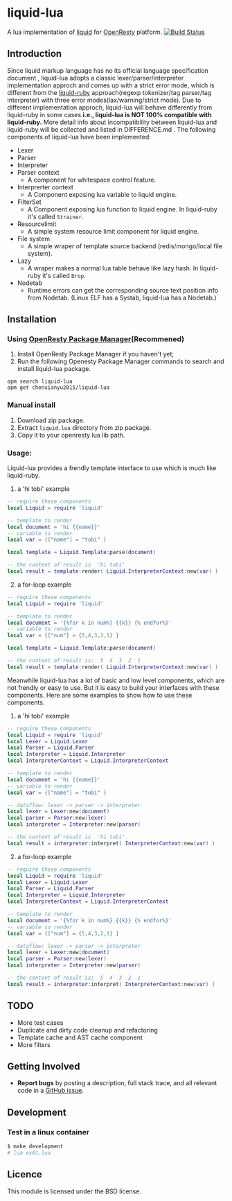 # liquid-lua
A lua implementation of [liquid](https://shopify.github.io/liquid/) for [OpenResty](http://openresty.org/en/) platform.
[![Build Status](https://travis-ci.org/chenxianyu2015/liquid-lua.svg?branch=master)](https://travis-ci.org/chenxianyu2015/liquid-lua)

## Introduction
Since liquid markup language has no its official language specification document , liquid-lua adopts a classic lexer/parser/interpreter implementation approch and comes up with a strict error mode, which is different from the [liquid-ruby](https://github.com/Shopify/liquid) approach(regexp tokenizer/tag parser/tag interpreter) with three error modes(lax/warning/strict mode). Due to different implementation approch, liquid-lua will behave differently from liquid-ruby in some cases.**i.e., liquid-lua is NOT 100% compatible with liquid-ruby.** More detail info about incompatibility between liquid-lua and liquid-ruby will be collected and listed in DIFFERENCE.md .
The following components of liquid-lua have been implemented:


* Lexer
* Parser
* Interpreter
* Parser context
    - A component for whitespace control feature.
* Interprerter context
    - A Component exposing lua variable to liquid engine.
* FilterSet
    - A Component exposing lua function to liquid engine. In liquid-ruby it's called `Strainer`.
* Resourcelimit
    - A simple system resource limit component for liquid engine.
* File system
    - A simple wraper of template source backend (redis/mongo/local file system).
* Lazy
    - A wraper makes a normal lua table behave like lazy hash. In liquid-ruby it's called `Drop`.
* Nodetab
    - Runtime errors can get the corresponding source text position info from Nodetab. (Linux ELF has a Systab, liquid-lua has a Nodetab.)


## Installation
### Using [OpenResty Package Manager](https://opm.openresty.org/)(Recommened)

1. Install OpenResty Package Manager if you haven't yet;
2. Run the following Openesty Package Manager commands to search and install liquid-lua package.

```shell
opm search liquid-lua
opm get chenxianyu2015/liquid-lua
```

### Manual install
1. Download zip package.
2. Extract `liquid.lua` directory from zip package.
3. Copy it to your openresty lua lib path.

### Usage:
Liquid-lua provides a frendly template interface to use which is much like liquid-ruby.
1. a 'hi tobi' example 
```lua
-- require these components
local Liquid = require 'liquid'

-- template to render
local document = 'hi {{name}}'
-- variable to render
local var = {["name"] = "tobi" }

local template = Liquid.Template:parse(document)

-- the content of result is  'hi tobi'
local result = template:render( Liquid.InterpreterContext:new(var) )
```

2. a for-loop example
```lua
-- require these components
local Liquid = require 'liquid'

-- template to render
local document = '{%for k in num%} {{k}} {% endfor%}'
-- variable to render
local var = {["num"] = {5,4,3,2,1} }

local template = Liquid.Template:parse(document)

-- the content of result is:  5  4  3  2  1
local result = template:render( Liquid.InterpreterContext:new(var) )
```


Meanwhile liquid-lua has a lot of basic and low level components, which are not frendly or easy to use. But it is easy to build your interfaces with these components.
Here are some examples to show how to use these components.


1. a 'hi tobi' example 
```lua
-- require these components
local Liquid = require 'liquid'
local Lexer = Liquid.Lexer
local Parser = Liquid.Parser
local Interpreter = Liquid.Interpreter
local InterpreterContext = Liquid.InterpreterContext

-- template to render
local document = 'hi {{name}}'
-- variable to render
local var = {["name"] = "tobi" }

-- dataflow: lexer -> parser -> interpreter
local lexer = Lexer:new(document)
local parser = Parser:new(lexer)
local interpreter = Interpreter:new(parser)

-- the content of result is  'hi tobi'
local result = interpreter:interpret( InterpreterContext:new(var) )
```

2. a for-loop example
```lua
-- require these components
local Liquid = require 'liquid'
local Lexer = Liquid.Lexer
local Parser = Liquid.Parser
local Interpreter = Liquid.Interpreter
local InterpreterContext = Liquid.InterpreterContext

-- template to render
local document = '{%for k in num%} {{k}} {% endfor%}'
-- variable to render
local var = {["num"] = {5,4,3,2,1} }

-- dataflow: lexer -> parser -> interpreter
local lexer = Lexer:new(document)
local parser = Parser:new(lexer)
local interpreter = Interpreter:new(parser)

-- the content of result is:  5  4  3  2  1
local result = interpreter:interpret( InterpreterContext:new(var) )
```

## TODO
 - More test cases
 - Duplicate and dirty code cleanup and refactoring
 - Template cache and AST cache component
 - More filters 
 
## Getting Involved
- __Report bugs__ by posting a description, full stack trace, and all relevant code in a  [GitHub issue](https://github.com/chenxianyu2015/liquid-lua/issues).

## Development
### Test in a linux container
 ```sh
 $ make development
 # lua ex01.lua
 ```
## Licence
This module is licensed under the BSD license.
